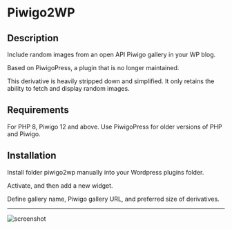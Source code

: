 # Piwigo2WP

## Description
Include random images from an open API Piwigo gallery in your WP blog.

Based on PiwigoPress, a plugin that is no longer maintained.

This derivative is heavily stripped down and simplified. It only retains the ability to fetch and display random images.

## Requirements
For PHP 8, Piwigo 12 and above. Use PiwigoPress for older versions of PHP and Piwigo.

## Installation
Install folder piwigo2wp manually into your Wordpress plugins folder.

Activate, and then add a new widget.

Define gallery name, Piwigo gallery URL, and preferred size of derivatives.

---

![screenshot](https://user-images.githubusercontent.com/71740645/144978917-bf636068-eab9-462a-900d-fc0f29b7bfa1.jpg)
